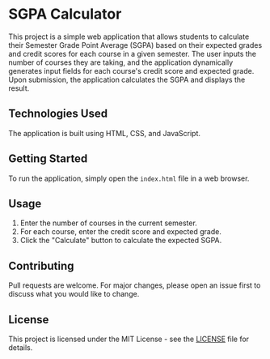 # SGPA Calculator

This project is a simple web application that allows students to calculate their Semester Grade Point Average (SGPA) based on their expected grades and credit scores for each course in a given semester. The user inputs the number of courses they are taking, and the application dynamically generates input fields for each course's credit score and expected grade. Upon submission, the application calculates the SGPA and displays the result.

## Technologies Used

The application is built using HTML, CSS, and JavaScript.

## Getting Started

To run the application, simply open the `index.html` file in a web browser.

## Usage

1. Enter the number of courses in the current semester.
2. For each course, enter the credit score and expected grade.
3. Click the "Calculate" button to calculate the expected SGPA.

## Contributing

Pull requests are welcome. For major changes, please open an issue first to discuss what you would like to change.

## License

This project is licensed under the MIT License - see the [LICENSE](LICENSE) file for details.
